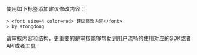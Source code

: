 
使用如下标签添加建议修改内容：

~~~
> <font size=4 color=red> 建议修改内容</font>
> by stongdong
~~~

请审核内容和结构，更重要的是审核能够帮助到用户流畅的使用对应的SDK或者API或者工具

